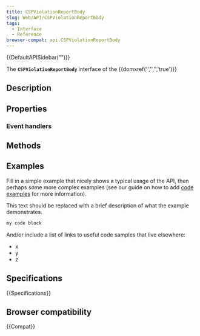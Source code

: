 ```yaml
---
title: CSPViolationReportBody
slug: Web/API/CSPViolationReportBody
tags:
  - Interface
  - Reference
browser-compat: api.CSPViolationReportBody
---
```

{{DefaultAPISidebar("")}}

The **`CSPViolationReportBody`** interface of the {{domxref('','','','true')}} 

## Description

 

## Properties



### Event handlers



## Methods



## Examples

Fill in a simple example that nicely shows a typical usage of the API, then perhaps some more complex examples (see our guide on how to add [code examples](/en-US/docs/MDN/Contribute/Structures/Code_examples) for more information).

This text should be replaced with a brief description of what the example demonstrates.

```js
my code block
```

And/or include a list of links to useful code samples that live elsewhere:

*   x
*   y
*   z

## Specifications

{{Specifications}}

## Browser compatibility

{{Compat}}

